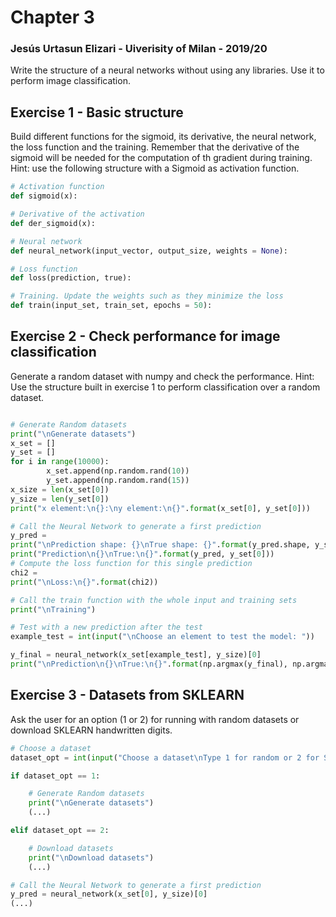 # Chapter 3

### Jesús Urtasun Elizari - Uiverisity of Milan - 2019/20

Write the structure of a neural networks without using any libraries.
Use it to perform image classification.

## Exercise 1 - Basic structure

Build different functions for the sigmoid, its derivative, the neural network, the loss function and the training.
Remember that the derivative of the sigmoid will be needed for the computation of th gradient during training.
Hint: use the following structure with a Sigmoid as activation function.

```python
# Activation function
def sigmoid(x):

# Derivative of the activation
def der_sigmoid(x):

# Neural network
def neural_network(input_vector, output_size, weights = None):

# Loss function
def loss(prediction, true):

# Training. Update the weights such as they minimize the loss
def train(input_set, train_set, epochs = 50):
```

## Exercise 2 - Check performance for image classification

Generate a random dataset with numpy and check the performance.
Hint: Use the structure built in exercise 1 to perform classification over a random dataset.
```python

# Generate Random datasets
print("\nGenerate datasets")
x_set = []
y_set = []
for i in range(10000):
        x_set.append(np.random.rand(10))
        y_set.append(np.random.rand(15))
x_size = len(x_set[0])
y_size = len(y_set[0])
print("x element:\n{}:\ny element:\n{}".format(x_set[0], y_set[0]))

# Call the Neural Network to generate a first prediction
y_pred = 
print("\nPrediction shape: {}\nTrue shape: {}".format(y_pred.shape, y_set[0].shape))
print("Prediction\n{}\nTrue:\n{}".format(y_pred, y_set[0]))
# Compute the loss function for this single prediction
chi2 = 
print("\nLoss:\n{}".format(chi2))

# Call the train function with the whole input and training sets
print("\nTraining")

# Test with a new prediction after the test
example_test = int(input("\nChoose an element to test the model: "))

y_final = neural_network(x_set[example_test], y_size)[0]
print("\nPrediction\n{}\nTrue:\n{}".format(np.argmax(y_final), np.argmax(y_set[example_test])))
```

## Exercise 3 - Datasets from SKLEARN

Ask the user for an option (1 or 2) for running with random datasets or download SKLEARN handwritten digits.

```python
# Choose a dataset
dataset_opt = int(input("Choose a dataset\nType 1 for random or 2 for SKLEARN images: "))

if dataset_opt == 1:

    # Generate Random datasets
    print("\nGenerate datasets")
    (...)

elif dataset_opt == 2:

    # Download datasets
    print("\nDownload datasets")
    (...)

# Call the Neural Network to generate a first prediction
y_pred = neural_network(x_set[0], y_size)[0]
(...)
```